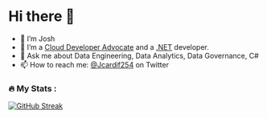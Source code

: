 # Hi there 👋 
- 🔭 I’m Josh
- 🌱 I’m a [Cloud Developer Advocate](https://developer.microsoft.com/en-us/advocates/joshua-ndemenge) and a [.NET](https://dotnet.microsoft.com/) developer.
- 💬 Ask me about Data Engineering, Data Analytics, Data Governance, C#
- 📫 How to reach me: [@Jcardif254](https://twitter.com/Jcardif254) on Twitter


### :fire: My Stats : 
[![GitHub Streak](http://github-readme-streak-stats.herokuapp.com?user=Jcardif&theme=tokyonight&background=000000)](https://git.io/streak-stats)
